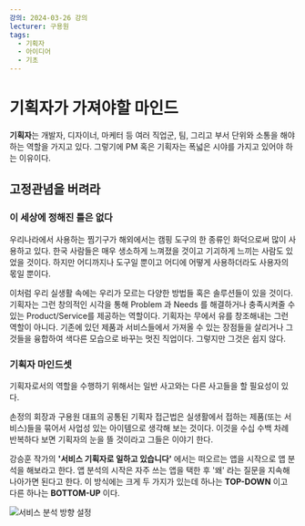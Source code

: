 ```yaml
---
강의: 2024-03-26 강의
lecturer: 구용원
tags:
  - 기획자
  - 아이디어
  - 기초
---
```

# 기획자가 가져야할 마인드
**기획자**는 개발자, 디자이너, 마케터 등 여러 직업군, 팀, 그리고 부서 단위와 소통을 해야하는 역할을 가지고 있다. 그렇기에 PM 혹은 기획자는 폭넓은 시야를 가지고 있어야 하는 이유이다.
## 고정관념을 버려라
### 이 세상에 정해진 틀은 없다
우리나라에서 사용하는 찜기구가 해외에서는 캠핑 도구의 한 종류인 화덕으로써 많이 사용하고 있다. 한국 사람들은 매우 생소하게 느껴졌을 것이고 기괴하게 느끼는 사람도 있었을 것이다. 하지만 어디까지나 도구일 뿐이고 어디에 어떻게 사용하더라도 사용자의 몫일 뿐이다.

이처럼 우리 실생활 속에는 우리가 모르는 다양한 방법들 혹은 솔루션들이 있을 것이다. 기획자는 그런 창의적인 시각을 통해 Problem 과 Needs 를 해결하거나 충족시켜줄 수 있는 Product/Service를 제공하는 역할이다. 기획자는 무에서 유를 창조해내는 그런 역할이 아니다. 기존에 있던 제품과 서비스들에서 가져올 수 있는 장점들을 살리거나 그것들을 융합하여 색다른 모습으로 바꾸는 멋진 직업이다. 그렇지만 그것은 쉽지 않다.
### 기획자 마인드셋
기획자로서의 역할을 수행하기 위해서는 일반 사고와는 다른 사고들을 할 필요성이 있다. 

손정의 회장과 구용원 대표의 공통된 기획자 접근법은 실생활에서 접하는 제품(또는 서비스)들을 묶어서 사업성 있는 아이템으로 생각해 보는 것이다. 이것을 수십 수백 차례 반복하다 보면 기획자의 눈을 뜰 것이라고 그들은 이야기 한다.

강승훈 작가의 **'서비스 기획자로 일하고 있습니다'**  에서는 떠오르는 앱을 시작으로 앱 분석을 해보라고 한다. 앱 분석의 시작은 자주 쓰는 앱을 택한 후 '왜' 라는 질문을 지속해 나아가면 된다고 한다. 이 방식에는 크게 두 가지가 있는데 하나는 **TOP-DOWN** 이고 다른 하나는 **BOTTOM-UP** 이다. 

![서비스 분석 방향 설정](https://i.imgur.com/U5JOXCa.jpeg)
